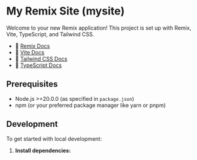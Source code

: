 # My Remix Site (mysite)

Welcome to your new Remix application! This project is set up with Remix, Vite, TypeScript, and Tailwind CSS.

- 📖 [Remix Docs](https://remix.run/docs)
- 🚀 [Vite Docs](https://vitejs.dev/guide/)
- 🎨 [Tailwind CSS Docs](https://tailwindcss.com/docs)
- 🔷 [TypeScript Docs](https://www.typescriptlang.org/docs/)

## Prerequisites

- Node.js >=20.0.0 (as specified in `package.json`)
- npm (or your preferred package manager like yarn or pnpm)

## Development

To get started with local development:

1.  **Install dependencies:**
    